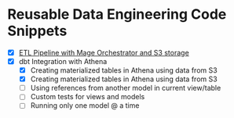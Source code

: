 # Reusable Data Engineering Code Snippets
- [x] [ETL Pipeline with Mage Orchestrator and S3 storage](https://github.com/vedanthv/data-engineering-code-snippets/tree/main/mage-s3)
- [x] dbt Integration with Athena
  - [x] Creating materialized tables in Athena using data from S3
  - [x] Creating materialized tables in Athena using data from S3
  - [ ] Using references from another model in current view/table
  - [ ] Custom tests for views and models
  - [ ] Running only one model @ a time
